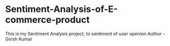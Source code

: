 # Sentiment-Analysis-of-E-commerce-product
This is my Sentiment Analysis project, to sentiment of user openion
Author - Girish Kumar
